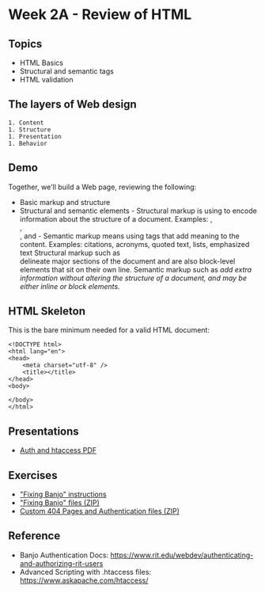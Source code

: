 # Week 2A - Review of HTML

## Topics
- HTML Basics
- Structural and semantic tags
- HTML validation

## The layers of Web design
	1. Content
	1. Structure
	1. Presentation
	1. Behavior

## Demo
Together, we'll build a Web page, reviewing the following:
   - Basic markup and structure
   - Structural and semantic elements
   	- Structural markup is using to encode information about the structure of a document. Examples: <heading>, <footer>, <div>, and <span>
	- Semantic markup means using tags that add meaning to the content. Examples: citations, acronyms, quoted text, lists, emphasized text
Structural markup such as <div> delineate major sections of the document and are also block-level elements that sit on their own line. 
Semantic markup such as <cite> add extra information without altering the structure of a document, and may be either inline or block elements.


## HTML Skeleton
This is the bare minimum needed for a valid HTML document:

```
<!DOCTYPE html>
<html lang="en">
<head>
	<meta charset="utf-8" />
	<title></title>
</head>
<body>

</body>
</html>
```


## Presentations
- [Auth and htaccess PDF](../docs/Auth_and_htaccess.pdf)

## Exercises
- ["Fixing Banjo" instructions](../exercises/1B-Fixing-Banjo.md)
- ["Fixing Banjo" files (ZIP)](../exercises/FixingBanjo.zip)
- [Custom 404 Pages and Authentication files (ZIP)](../exercises/Custom_404_Auth_start.zip)


## Reference
- Banjo Authentication Docs: https://www.rit.edu/webdev/authenticating-and-authorizing-rit-users
- Advanced Scripting with .htaccess files: https://www.askapache.com/htaccess/

